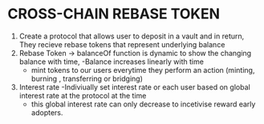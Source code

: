 # CROSS-CHAIN REBASE TOKEN
1. Create a protocol that allows user to deposit in a vault and in return, They recieve rebase tokens that represent underlying balance
2. Rebase Token -> balanceOf function is dynamic to show the changing balance with time,
    -Balance increases linearly with time
    - mint tokens to our users everytime they perform an action (minting, burning , transferring or bridging)
3. Interest rate 
    -Indiviually set interest rate or each user based on global interest rate at the protocol at the time
    -  this global interest rate can only decrease to incetivise reward early adopters.
    